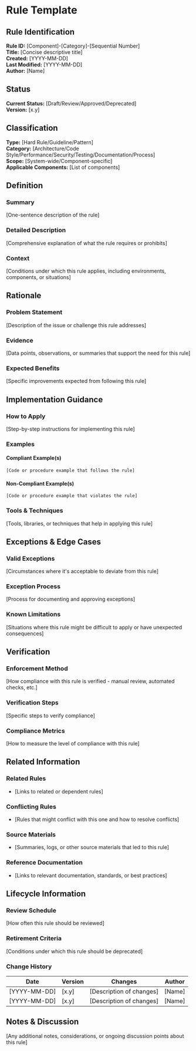 # Rule Template

## Rule Identification

**Rule ID:** [Component]-[Category]-[Sequential Number]  
**Title:** [Concise descriptive title]  
**Created:** [YYYY-MM-DD]  
**Last Modified:** [YYYY-MM-DD]  
**Author:** [Name]  

## Status

**Current Status:** [Draft/Review/Approved/Deprecated]  
**Version:** [x.y]  

## Classification

**Type:** [Hard Rule/Guideline/Pattern]  
**Category:** [Architecture/Code Style/Performance/Security/Testing/Documentation/Process]  
**Scope:** [System-wide/Component-specific]  
**Applicable Components:** [List of components]  

## Definition

### Summary
[One-sentence description of the rule]

### Detailed Description
[Comprehensive explanation of what the rule requires or prohibits]

### Context
[Conditions under which this rule applies, including environments, components, or situations]

## Rationale

### Problem Statement
[Description of the issue or challenge this rule addresses]

### Evidence
[Data points, observations, or summaries that support the need for this rule]

### Expected Benefits
[Specific improvements expected from following this rule]

## Implementation Guidance

### How to Apply
[Step-by-step instructions for implementing this rule]

### Examples

#### Compliant Example(s)
```
[Code or procedure example that follows the rule]
```

#### Non-Compliant Example(s)
```
[Code or procedure example that violates the rule]
```

### Tools & Techniques
[Tools, libraries, or techniques that help in applying this rule]

## Exceptions & Edge Cases

### Valid Exceptions
[Circumstances where it's acceptable to deviate from this rule]

### Exception Process
[Process for documenting and approving exceptions]

### Known Limitations
[Situations where this rule might be difficult to apply or have unexpected consequences]

## Verification

### Enforcement Method
[How compliance with this rule is verified - manual review, automated checks, etc.]

### Verification Steps
[Specific steps to verify compliance]

### Compliance Metrics
[How to measure the level of compliance with this rule]

## Related Information

### Related Rules
- [Links to related or dependent rules]

### Conflicting Rules
- [Rules that might conflict with this one and how to resolve conflicts]

### Source Materials
- [Summaries, logs, or other source materials that led to this rule]

### Reference Documentation
- [Links to relevant documentation, standards, or best practices]

## Lifecycle Information

### Review Schedule
[How often this rule should be reviewed]

### Retirement Criteria
[Conditions under which this rule should be deprecated]

### Change History

| Date | Version | Changes | Author |
|------|---------|---------|--------|
| [YYYY-MM-DD] | [x.y] | [Description of changes] | [Name] |
| [YYYY-MM-DD] | [x.y] | [Description of changes] | [Name] |

## Notes & Discussion

[Any additional notes, considerations, or ongoing discussion points about this rule] 
